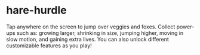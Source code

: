 # hare-hurdle
Tap anywhere on the screen to jump over veggies and foxes. Collect power-ups such as: growing larger, shrinking in size, jumping higher, moving in slow motion, and gaining extra lives. You can also unlock different customizable features as you play!
